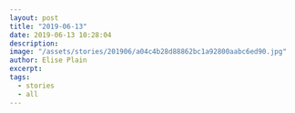 ```yaml
---
layout: post
title: "2019-06-13"
date: 2019-06-13 10:28:04
description: 
image: "/assets/stories/201906/a04c4b28d88862bc1a92800aabc6ed90.jpg"
author: Elise Plain
excerpt: 
tags: 
  - stories
  - all
---
```



<p></p>
